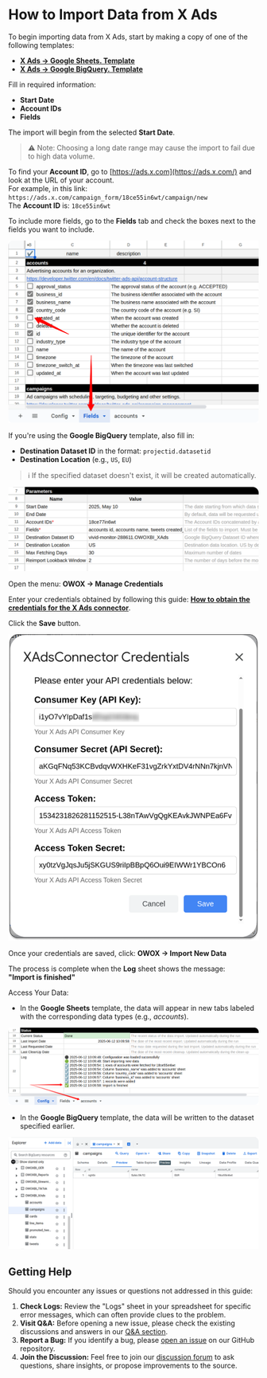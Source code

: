 # How to Import Data from X Ads

To begin importing data from X Ads, start by making a copy of one of the following templates:

- [**X Ads → Google Sheets. Template**](https://docs.google.com/spreadsheets/d/1LM5RTill31OF_n3XPtvoSW4LquD3JbzK3lgQbzTSPlE/copy)
- [**X Ads → Google BigQuery. Template**](https://docs.google.com/spreadsheets/d/1l-zRdOkuWsD-0xEmh0BIEb8aF4k0fksk4G3xGU5W6bM/copy)

Fill in required information:

- **Start Date**
- **Account IDs**
- **Fields**

The import will begin from the selected **Start Date**.  
> ⚠️ Note: Choosing a long date range may cause the import to fail due to high data volume.

To find your **Account ID**, go to [https://ads.x.com](https://ads.x.com/) and look at the URL of your account.  
For example, in this link:  
`https://ads.x.com/campaign_form/18ce55in6wt/campaign/new`  
The **Account ID** is: `18ce55in6wt`

To include more fields, go to the **Fields** tab and check the boxes next to the fields you want to include.

![X Ads Fields](res/xads_fields.png)

If you're using the **Google BigQuery** template, also fill in:

- **Destination Dataset ID** in the format: `projectid.datasetid`
- **Destination Location** (e.g., `US`, `EU`)

> ℹ️ If the specified dataset doesn't exist, it will be created automatically.

![X Ads Start Settings](res/xads_start.png)

Open the menu: **OWOX → Manage Credentials**

Enter your credentials obtained by following this guide: [**How to obtain the credentials for the X Ads connector**](CREDENTIALS.md).

Click the **Save** button.

![X Ads Credentials](res/xads_credentials.png)

Once your credentials are saved, click: **OWOX → Import New Data**

The process is complete when the **Log** sheet shows the message:  
**"Import is finished"**  

Access Your Data:

- In the **Google Sheets** template, the data will appear in new tabs labeled with the corresponding data types (e.g., *accounts*).  

![X Ads Finished](res/xads_finished.png)

- In the **Google BigQuery** template, the data will be written to the dataset specified earlier.

![X Ads Finished](res/xads_gbq.png)

## Getting Help

Should you encounter any issues or questions not addressed in this guide:

1. **Check Logs:** Review the "Logs" sheet in your spreadsheet for specific error messages, which can often provide clues to the problem.
2. **Visit Q&A:** Before opening a new issue, please check the existing discussions and answers in our [Q&A section](https://github.com/OWOX/owox-data-marts/discussions/categories/q-a).
3. **Report a Bug:** If you identify a bug, please [open an issue](https://github.com/OWOX/owox-data-marts/issues) on our GitHub repository.
4. **Join the Discussion:** Feel free to join our [discussion forum](https://github.com/OWOX/owox-data-marts/discussions) to ask questions, share insights, or propose improvements to the source.
